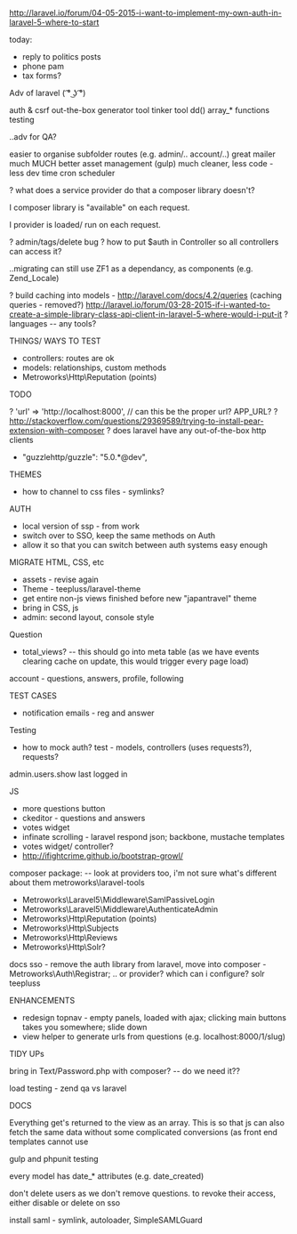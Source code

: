 http://laravel.io/forum/04-05-2015-i-want-to-implement-my-own-auth-in-laravel-5-where-to-start

today:
- reply to politics posts
- phone pam
- tax forms?





Adv of laravel ( ͡° ͜ʖ ͡°)

auth & csrf out-the-box
generator tool
tinker tool
dd()
array_* functions
testing


..adv for QA?

easier to organise subfolder routes (e.g. admin/.. account/..)
great mailer
much MUCH better asset management (gulp)
much cleaner, less code - less dev time
cron scheduler




? what does a service provider do that a composer library doesn't?

I composer library is "available" on each request. 

I provider is loaded/ run on each request.



? admin/tags/delete bug
? how to put $auth in Controller so all controllers can access it?

..migrating
can still use ZF1 as a dependancy, as components (e.g. Zend_Locale)


? build caching into models - http://laravel.com/docs/4.2/queries (caching queries - removed?)
http://laravel.io/forum/03-28-2015-if-i-wanted-to-create-a-simple-library-class-api-client-in-laravel-5-where-would-i-put-it
? languages -- any tools?



THINGS/ WAYS TO TEST
- controllers: routes are ok
- models: relationships, custom methods
- Metroworks\Http\Reputation (points)












TODO

? 'url' => 'http://localhost:8000', // can this be the proper url? APP_URL?
? http://stackoverflow.com/questions/29369589/trying-to-install-pear-extension-with-composer
? does laravel have any out-of-the-box http clients
- "guzzlehttp/guzzle": "5.0.*@dev",



THEMES
- how to channel to css files - symlinks?



AUTH
- local version of ssp - from work
- switch over to SSO, keep the same methods on Auth
- allow it so that you can switch between auth systems easy enough



MIGRATE HTML, CSS, etc
- assets - revise again
- Theme - teepluss/laravel-theme
- get entire non-js views finished before new "japantravel" theme
- bring in CSS, js
- admin: second layout, console style


Question
- total_views? -- this should go into meta table (as we have events clearing cache on update, this would trigger every page load)

account - questions, answers, profile, following



TEST CASES
- notification emails - reg and answer


Testing
- how to mock auth?
test - models, controllers (uses requests?), requests?


admin.users.show last logged in

JS
- more questions button
- ckeditor - questions and answers
- votes widget
- infinate scrolling - laravel respond json; backbone, mustache templates
- votes widget/ controller?
- http://ifightcrime.github.io/bootstrap-growl/

composer package: -- look at providers too, i'm not sure what's different about them
metroworks\laravel-tools
- Metroworks\Laravel5\Middleware\SamlPassiveLogin
- Metroworks\Laravel5\Middleware\AuthenticateAdmin
- Metroworks\Http\Reputation (points)
- Metroworks\Http\Subjects
- Metroworks\Http\Reviews
- Metroworks\Http\Solr?






docs
sso - remove the auth library from laravel, move into composer - Metroworks\Auth\Registrar;
.. or provider? which can i configure?
solr
teepluss


ENHANCEMENTS
- redesign topnav - empty panels, loaded with ajax; clicking main buttons takes you somewhere; slide down
- view helper to generate urls from questions (e.g. localhost:8000/1/slug)






TIDY UPs

bring in Text/Password.php with composer? -- do we need it??







load testing - zend qa vs laravel


DOCS

Everything get's returned to the view as an array. This is so that js can also fetch the same data without some complicated conversions (as front end templates cannot use 

gulp and phpunit testing

every model has date_* attributes (e.g. date_created)

don't delete users as we don't remove questions. to revoke their access, either disable or delete on sso

install saml - symlink, autoloader, SimpleSAMLGuard